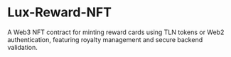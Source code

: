 # Lux-Reward-NFT
A Web3 NFT contract for minting reward cards using TLN tokens or Web2 authentication, featuring royalty management and secure backend validation.

